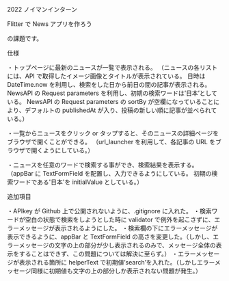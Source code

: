 2022 ノイマンインターン

Flitter で News アプリを作ろう

の課題です。

仕様

・トップページに最新のニュースが一覧で表示される。
（ニュースの各リストには、API で取得したイメージ画像とタイトルが表示されている。
日時は DateTime.now を利用し、検索をした日から前日の間の記事が表示される。
NewsAPI の Request parameters を利用し、初期の検索ワードは’日本’としている。
NewsAPI の Request parameters の sortBy が空欄になっていることにより、デフォルトの publishedAt が入り、投稿の新しい順に記事が並べられている。）

・一覧からニュースをクリック or タップすると、そのニュースの詳細ページをブラウザで開くことができる。
（url_launcher を利用して、各記事の URL をブラウザで開くようにしている。）

・ニュースを任意のワードで検索する事ができ、検索結果を表示する。
（appBar に TextFormField を配置し、入力できるようにしている。
初期の検索ワードである'日本'を initialValue としている。）

追加項目

・APIkey が Github 上で公開されないように、.gitignore に入れた。
・検索ワードが空白の状態で検索をしようとした時に validator で例外を起こさずに、エラーメッセージが表示されるようにした。
・検索欄の下にエラーメッセージが表示できるように、appBar と TextFormField の高さを変更した。（しかし、エラーメッセージの文字の上の部分が少し表示されるのみで、メッセージ全体の表示をすることはできず、この問題については解決に至らず。）
・エラーメッセージが表示される箇所に helperText で初期値’search’を入れた。（しかしエラーメッセージ同様に初期値も文字の上の部分しか表示されない問題が発生。）
